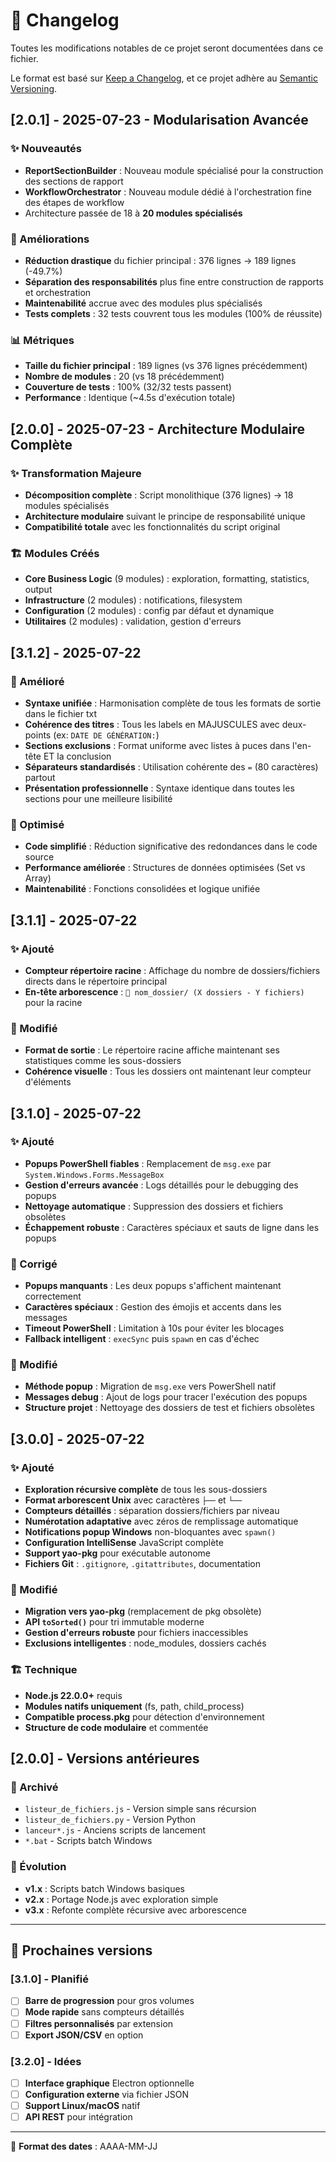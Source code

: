 # 📝 Changelog

Toutes les modifications notables de ce projet seront documentées dans ce fichier.

Le format est basé sur [Keep a Changelog](https://keepachangelog.com/fr/1.0.0/),
et ce projet adhère au [Semantic Versioning](https://semver.org/spec/v2.0.0.html).

## [2.0.1] - 2025-07-23 - Modularisation Avancée

### ✨ Nouveautés
- **ReportSectionBuilder** : Nouveau module spécialisé pour la construction des sections de rapport
- **WorkflowOrchestrator** : Nouveau module dédié à l'orchestration fine des étapes de workflow
- Architecture passée de 18 à **20 modules spécialisés**

### 🔧 Améliorations
- **Réduction drastique** du fichier principal : 376 lignes → 189 lignes (-49.7%)
- **Séparation des responsabilités** plus fine entre construction de rapports et orchestration
- **Maintenabilité** accrue avec des modules plus spécialisés
- **Tests complets** : 32 tests couvrent tous les modules (100% de réussite)

### 📊 Métriques
- **Taille du fichier principal** : 189 lignes (vs 376 lignes précédemment)
- **Nombre de modules** : 20 (vs 18 précédemment)
- **Couverture de tests** : 100% (32/32 tests passent)
- **Performance** : Identique (~4.5s d'exécution totale)

## [2.0.0] - 2025-07-23 - Architecture Modulaire Complète

### ✨ Transformation Majeure
- **Décomposition complète** : Script monolithique (376 lignes) → 18 modules spécialisés
- **Architecture modulaire** suivant le principe de responsabilité unique
- **Compatibilité totale** avec les fonctionnalités du script original

### 🏗️ Modules Créés
- **Core Business Logic** (9 modules) : exploration, formatting, statistics, output
- **Infrastructure** (2 modules) : notifications, filesystem
- **Configuration** (2 modules) : config par défaut et dynamique
- **Utilitaires** (2 modules) : validation, gestion d'erreurs

## [3.1.2] - 2025-07-22

### 🎯 Amélioré
- **Syntaxe unifiée** : Harmonisation complète de tous les formats de sortie dans le fichier txt
- **Cohérence des titres** : Tous les labels en MAJUSCULES avec deux-points (ex: `DATE DE GÉNÉRATION:`)
- **Sections exclusions** : Format uniforme avec listes à puces dans l'en-tête ET la conclusion
- **Séparateurs standardisés** : Utilisation cohérente des `=` (80 caractères) partout
- **Présentation professionnelle** : Syntaxe identique dans toutes les sections pour une meilleure lisibilité

### 🔧 Optimisé
- **Code simplifié** : Réduction significative des redondances dans le code source
- **Performance améliorée** : Structures de données optimisées (Set vs Array)
- **Maintenabilité** : Fonctions consolidées et logique unifiée

## [3.1.1] - 2025-07-22

### ✨ Ajouté
- **Compteur répertoire racine** : Affichage du nombre de dossiers/fichiers directs dans le répertoire principal
- **En-tête arborescence** : `📁 nom_dossier/ (X dossiers - Y fichiers)` pour la racine

### 🔄 Modifié
- **Format de sortie** : Le répertoire racine affiche maintenant ses statistiques comme les sous-dossiers
- **Cohérence visuelle** : Tous les dossiers ont maintenant leur compteur d'éléments

## [3.1.0] - 2025-07-22

### ✨ Ajouté
- **Popups PowerShell fiables** : Remplacement de `msg.exe` par `System.Windows.Forms.MessageBox`
- **Gestion d'erreurs avancée** : Logs détaillés pour le debugging des popups
- **Nettoyage automatique** : Suppression des dossiers et fichiers obsolètes
- **Échappement robuste** : Caractères spéciaux et sauts de ligne dans les popups

### 🔧 Corrigé
- **Popups manquants** : Les deux popups s'affichent maintenant correctement
- **Caractères spéciaux** : Gestion des émojis et accents dans les messages
- **Timeout PowerShell** : Limitation à 10s pour éviter les blocages
- **Fallback intelligent** : `execSync` puis `spawn` en cas d'échec

### 🔄 Modifié
- **Méthode popup** : Migration de `msg.exe` vers PowerShell natif
- **Messages debug** : Ajout de logs pour tracer l'exécution des popups
- **Structure projet** : Nettoyage des dossiers de test et fichiers obsolètes

## [3.0.0] - 2025-07-22

### ✨ Ajouté
- **Exploration récursive complète** de tous les sous-dossiers
- **Format arborescent Unix** avec caractères `├──` et `└──`
- **Compteurs détaillés** : séparation dossiers/fichiers par niveau
- **Numérotation adaptative** avec zéros de remplissage automatique
- **Notifications popup Windows** non-bloquantes avec `spawn()`
- **Configuration IntelliSense** JavaScript complète
- **Support yao-pkg** pour exécutable autonome
- **Fichiers Git** : `.gitignore`, `.gitattributes`, documentation

### 🔄 Modifié
- **Migration vers yao-pkg** (remplacement de pkg obsolète)
- **API `toSorted()`** pour tri immutable moderne
- **Gestion d'erreurs robuste** pour fichiers inaccessibles
- **Exclusions intelligentes** : node_modules, dossiers cachés

### 🏗️ Technique
- **Node.js 22.0.0+** requis
- **Modules natifs uniquement** (fs, path, child_process)
- **Compatible process.pkg** pour détection d'environnement
- **Structure de code modulaire** et commentée

## [2.0.0] - Versions antérieures

### 📁 Archivé
- `listeur_de_fichiers.js` - Version simple sans récursion
- `listeur_de_fichiers.py` - Version Python
- `lanceur*.js` - Anciens scripts de lancement
- `*.bat` - Scripts batch Windows

### 🔄 Évolution
- **v1.x** : Scripts batch Windows basiques
- **v2.x** : Portage Node.js avec exploration simple
- **v3.x** : Refonte complète récursive avec arborescence

---

## 🎯 Prochaines versions

### [3.1.0] - Planifié
- [ ] **Barre de progression** pour gros volumes
- [ ] **Mode rapide** sans compteurs détaillés
- [ ] **Filtres personnalisés** par extension
- [ ] **Export JSON/CSV** en option

### [3.2.0] - Idées
- [ ] **Interface graphique** Electron optionnelle
- [ ] **Configuration externe** via fichier JSON
- [ ] **Support Linux/macOS** natif
- [ ] **API REST** pour intégration

---
📅 **Format des dates** : AAAA-MM-JJ
